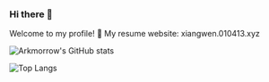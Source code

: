### Hi there 👋

Welcome to my profile! 🎉
My resume website: xiangwen.010413.xyz

![Arkmorrow's GitHub stats](https://github-readme-stats.vercel.app/api?username=arkmorrow&show_icons=true)

![Top Langs](https://github-readme-stats.vercel.app/api/top-langs/?username=arkmorrow&layout=compact&show_icons=true)

